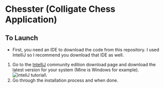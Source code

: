 # Chesster (Colligate Chess Application)

## To Launch
* First, you need an IDE to download the code from this repository. I used IntelliJ so I recommend you download that IDE as well.
1. Go to the [IntelliJ](https://www.jetbrains.com/edu-products/download/other-IIE.html) community edition download page and download the latest version for your system (Mine is Windows for example).
![inteliJ tutorial](https://github.com/cftrujillo/chess_app/assets/99206212/38b9d9d6-9b04-4f57-a2c0-955588950412)\
2. Go through the installation process and when done.
